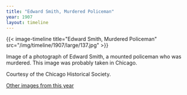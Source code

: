 ```yaml
---
title: "Edward Smith, Murdered Policeman"
year: 1907
layout: timeline
---
```


{{< image-timeline title="Edward Smith, Murdered Policeman" src="/img/timeline/1907/large/137.jpg" >}}


Image of a photograph of Edward Smith, a mounted policeman who was murdered. This image was probably taken in Chicago. 

Courtesy of the Chicago Historical Society.

[Other images from this year](/historical/timeline/1907)